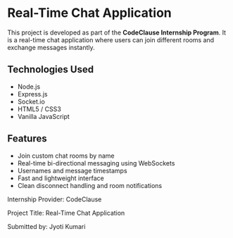 #  Real-Time Chat Application

This project is developed as part of the **CodeClause Internship Program**. It is a real-time chat application where users can join different rooms and exchange messages instantly.


## Technologies Used

- Node.js
- Express.js
- Socket.io
- HTML5 / CSS3
- Vanilla JavaScript


## Features

-  Join custom chat rooms by name
-  Real-time bi-directional messaging using WebSockets
-  Usernames and message timestamps
-  Fast and lightweight interface
-  Clean disconnect handling and room notifications



Internship Provider: CodeClause

Project Title: Real-Time Chat Application

Submitted by: Jyoti Kumari
